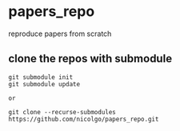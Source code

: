 # papers_repo
reproduce papers from scratch

## clone the repos with submodule
```
git submodule init
git submodule update

or

git clone --recurse-submodules https://github.com/nicolgo/papers_repo.git
```
